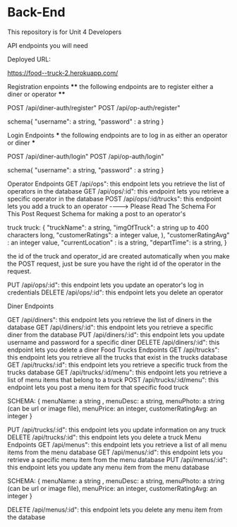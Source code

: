 # Back-End

This repository is for Unit 4 Developers

API endpoints you will need

Deployed URL:

https://food--truck-2.herokuapp.com/

Registration enpoints
**\*\*** the following endpoints are to register either a diner or operator **\*\***

POST /api/diner-auth/register"
POST /api/op-auth/register"

schema{
"username": a string,
"password" : a string
}

Login Endpoints
**\*** the following endpoints are to log in as either an operator or diner **\***

POST /api/diner-auth/login"
POST /api/op-auth/login"

schema{
"username": a string,
"password" : a string
}

Operator Endpoints
GET /api/ops": this endpoint lets you retrieve the list of operators in the database
GET /api/ops/:id": this endpoint lets you retrieve a specific operator in the database
POST /api/ops/:id/trucks": this endpoint lets you add a truck to an operator
----> Please Read The Schema For This Post Request Schema for making a post to an operator's

truck truck: {
"truckName": a string,
"imgOfTruck": a string up to 400 characters long,
"customerRatings": a integer value, ),
"customerRatingAvg" : an integer value,
"currentLocation" : is a string,
"departTime": is a string,
}

the id of the truck and operator_id are created automatically when you make the POST request, just be sure you have the right id of the operator in the request.

PUT /api/ops/:id": this endpoint lets you update an operator's log in credentials
DELETE /api/ops/:id": this endpoint lets you delete an operator

Diner Endpoints

GET /api/diners": this endpoint lets you retrieve the list of diners in the database
GET /api/diners/:id": this endpoint lets you retrieve a specific diner from the database
PUT /api/diners/:id": this endpoint lets you update username and password for a specific diner
DELETE /api/diners/:id": this endpoint lets you delete a diner
Food Trucks Endpoints
GET /api/trucks": this endpoint lets you retrieve all the trucks that exist in the trucks database
GET /api/trucks/:id": this endpoint lets you retrieve a specific truck from the trucks database
GET /api/trucks/:id/menu": this endpoint lets you retrieve a list of menu items that belong to a truck
POST /api/trucks/:id/menu": this endpoint lets you post a menu item for that specific food truck

SCHEMA: {
menuName: a string ,
menuDesc: a string,
menuPhoto: a string (can be url or image file), menuPrice: an integer, customerRatingAvg: an integer
}

PUT /api/trucks/:id": this endpoint lets you update information on any truck
DELETE /api/trucks/:id": this endpoint lets you delete a truck
Menu Endpoints
GET /api/menus": this endpoint lets you retrieve a list of all menu items from the menu database
GET /api/menus/:id": this endpoint lets you retrieve a specific menu item from the menu database
PUT /api/menus/:id": this endpoint lets you update any menu item from the menu database

SCHEMA: {
menuName: a string ,
menuDesc: a string,
menuPhoto: a string (can be url or image file), menuPrice: an integer, customerRatingAvg: an integer
}

DELETE /api/menus/:id": this endpoint lets you delete any menu item from the database
